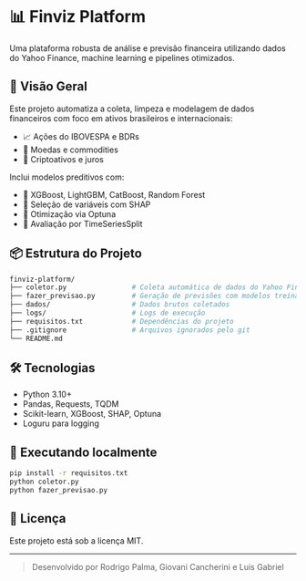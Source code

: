 # 📊 Finviz Platform

Uma plataforma robusta de análise e previsão financeira utilizando dados do Yahoo Finance, machine learning e pipelines otimizados.

## 🚀 Visão Geral

Este projeto automatiza a coleta, limpeza e modelagem de dados financeiros com foco em ativos brasileiros e internacionais:

- 📈 Ações do IBOVESPA e BDRs
- 💱 Moedas e commodities
- 🔐 Criptoativos e juros

Inclui modelos preditivos com:

- 🧠 XGBoost, LightGBM, CatBoost, Random Forest
- 🔎 Seleção de variáveis com SHAP
- 🧪 Otimização via Optuna
- 📅 Avaliação por TimeSeriesSplit

## 📦 Estrutura do Projeto

```bash
finviz-platform/
├── coletor.py                # Coleta automática de dados do Yahoo Finance
├── fazer_previsao.py         # Geração de previsões com modelos treinados
├── dados/                    # Dados brutos coletados
├── logs/                     # Logs de execução
├── requisitos.txt            # Dependências do projeto
├── .gitignore                # Arquivos ignorados pelo git
└── README.md
```

## 🛠️ Tecnologias
- Python 3.10+
- Pandas, Requests, TQDM
- Scikit-learn, XGBoost, SHAP, Optuna
- Loguru para logging

## 🧪 Executando localmente

```bash
pip install -r requisitos.txt
python coletor.py
python fazer_previsao.py
```

## 📘 Licença
Este projeto está sob a licença MIT.

---

> Desenvolvido por Rodrigo Palma, Giovani Cancherini e Luis Gabriel
